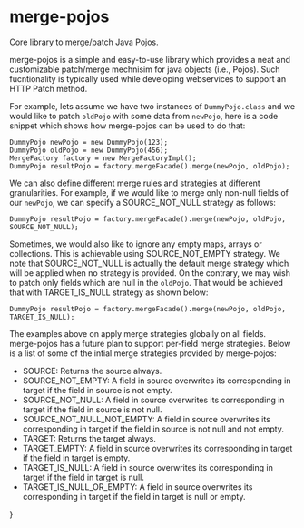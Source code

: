 # merge-pojos

Core library to merge/patch Java Pojos.


merge-pojos is a simple and easy-to-use library which provides a neat and customizable patch/merge mechnisim for java objects (i.e., Pojos). Such fucntionality is typically used while developing webservices to support an HTTP Patch method.

For example, lets assume we have two instances of `DummyPojo.class` and we would like to patch `oldPojo` with some data from `newPojo`, here is a code snippet which shows how merge-pojos can be used to do that:

```
DummyPojo newPojo = new DummyPojo(123);
DummyPojo oldPojo = new DummyPojo(456);
MergeFactory factory = new MergeFactoryImpl();
DummyPojo resultPojo = factory.mergeFacade().merge(newPojo, oldPojo);
```

We can also define different merge rules and strategies at different granularities. For example, if we would like to merge only non-null fields of our `newPojo`, we can specify a SOURCE_NOT_NULL strategy as follows:
```
DummyPojo resultPojo = factory.mergeFacade().merge(newPojo, oldPojo, SOURCE_NOT_NULL);
```
Sometimes, we would also like to ignore any empty maps, arrays or collections. This is achievable using SOURCE_NOT_EMPTY strategy. We note that SOURCE_NOT_NULL is actually the default merge strategy which will be applied when no strategy is provided. On the contrary, we may wish to patch only fields which are null in the `oldPojo`. That would be achieved that with TARGET_IS_NULL strategy as shown below:
```
DummyPojo resultPojo = factory.mergeFacade().merge(newPojo, oldPojo, TARGET_IS_NULL);
```

The examples above on apply merge strategies globally on all fields. merge-pojos has a future plan to support per-field merge strategies. Below is a list of some of the intial merge strategies provided by merge-pojos:

* SOURCE: Returns the source always.
* SOURCE_NOT_EMPTY: A field in source overwrites its corresponding in target if the field in source is not empty.
* SOURCE_NOT_NULL: A field in source overwrites its corresponding in target if the field in source is not null.
* SOURCE_NOT_NULL_NOT_EMPTY: A field in source overwrites its corresponding in target if the field in source is not null and not empty.
* TARGET: Returns the target always.
* TARGET_EMPTY: A field in source overwrites its corresponding in target if the field in target is empty.
* TARGET_IS_NULL:  A field in source overwrites its corresponding in target if the field in target is null.
* TARGET_IS_NULL_OR_EMPTY: A field in source overwrites its corresponding in target if the field in target is  null or empty.


}

